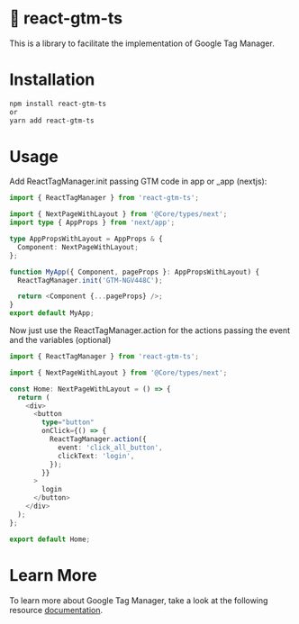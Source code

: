 # 🚀 react-gtm-ts

This is a library to facilitate the implementation of Google Tag Manager.

# Installation

```sh
npm install react-gtm-ts
or
yarn add react-gtm-ts
```

# Usage

Add ReactTagManager.init passing GTM code in app or \_app (nextjs):

```ts
import { ReactTagManager } from 'react-gtm-ts';

import { NextPageWithLayout } from '@Core/types/next';
import type { AppProps } from 'next/app';

type AppPropsWithLayout = AppProps & {
  Component: NextPageWithLayout;
};

function MyApp({ Component, pageProps }: AppPropsWithLayout) {
  ReactTagManager.init('GTM-NGV448C');

  return <Component {...pageProps} />;
}
export default MyApp;
```

Now just use the ReactTagManager.action for the actions passing the event and the variables (optional)

```ts
import { ReactTagManager } from 'react-gtm-ts';

import { NextPageWithLayout } from '@Core/types/next';

const Home: NextPageWithLayout = () => {
  return (
    <div>
      <button
        type="button"
        onClick={() => {
          ReactTagManager.action({
            event: 'click_all_button',
            clickText: 'login',
          });
        }}
      >
        login
      </button>
    </div>
  );
};

export default Home;
```

# Learn More

To learn more about Google Tag Manager, take a look at the following resource [documentation](https://developers.google.com/tag-manager/devguide?hl=pt-br).
